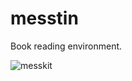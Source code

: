 messtin
=======

Book reading environment.

![messkit](http://upload.wikimedia.org/wikipedia/commons/6/6b/Japanese_Messkit_CylinderType_2.JPG)
